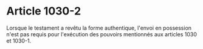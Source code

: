 # Article 1030-2

Lorsque le testament a revêtu la forme authentique, l'envoi en possession n'est pas requis pour l'exécution des pouvoirs mentionnés aux articles 1030 et 1030-1.
